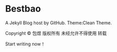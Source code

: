 # Bestbao

A Jekyll Blog host by GitHub.
Theme:Clean Theme.

Copyright © 包煜 版权所有 未经允许不得使用 转载

Start writing now！
